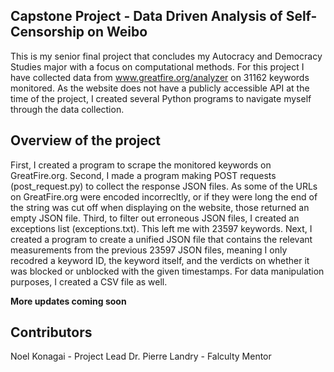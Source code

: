 ## Capstone Project - Data Driven Analysis of Self-Censorship on Weibo

This is my senior final project that concludes my Autocracy and Democracy Studies major with a focus on computational methods. For this project I have collected data from www.greatfire.org/analyzer on 31162 keywords monitored. As the website does not have a publicly accessible API at the time of the project, I created several Python programs to navigate myself through the data collection. 

## Overview of the project
First, I created a program to scrape the monitored keywords on GreatFire.org. Second, I made a program making POST requests (post_request.py) to collect the response JSON files. As some of the URLs on GreatFire.org were encoded incorrecltly, or if they were long the end of the string was cut off when displaying on the website, those returned an empty JSON file. Third, to filter out erroneous JSON files, I created an exceptions list (exceptions.txt). This left me with 23597 keywords. Next, I created a program to create a unified JSON file that contains the relevant measurements from the previous 23597 JSON files, meaning I only recodred a keyword ID, the keyword itself, and the verdicts on whether it was blocked or unblocked with the given timestamps. For data manipulation purposes, I created a CSV file as well.

**More updates coming soon**

## Contributors
Noel Konagai - Project Lead
Dr. Pierre Landry - Falculty Mentor

